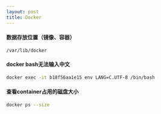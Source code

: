```yaml
---
layout: post
title: Docker
---
```

#### 数据存放位置（镜像、容器）

```
/var/lib/docker
```

#### docker bash无法输入中文

```bash
docker exec -it b18f56aa1e15 env LANG=C.UTF-8 /bin/bash
```

#### 查看container占用的磁盘大小

```bash
docker ps --size
```